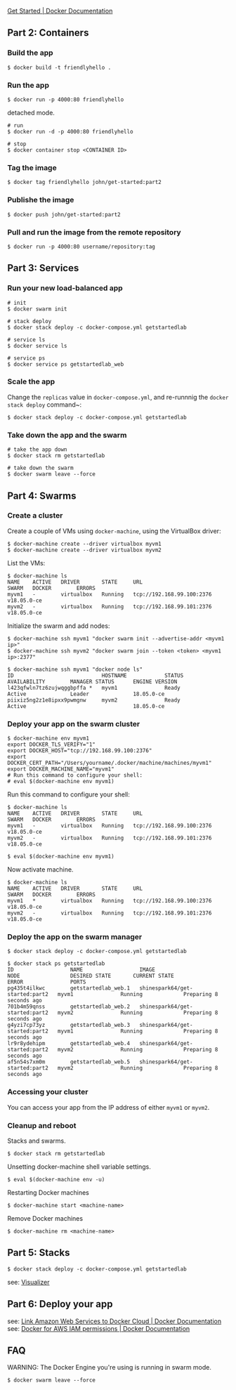 
[Get Started | Docker Documentation](https://docs.docker.com/get-started/)

## Part 2: Containers

### Build the app

```
$ docker build -t friendlyhello .
```

### Run the app

```
$ docker run -p 4000:80 friendlyhello
```

detached mode.

```
# run
$ docker run -d -p 4000:80 friendlyhello

# stop
$ docker container stop <CONTAINER ID>
```

### Tag the image

```
$ docker tag friendlyhello john/get-started:part2
```

### Publishe the image

```
$ docker push john/get-started:part2
```

### Pull and run the image from the remote repository

```
$ docker run -p 4000:80 username/repository:tag
```


## Part 3: Services

### Run your new load-balanced app

```
# init
$ docker swarm init

# stack deploy
$ docker stack deploy -c docker-compose.yml getstartedlab

# service ls
$ docker service ls

# service ps
$ docker service ps getstartedlab_web
```


### Scale the app

Change the `replicas` value in `docker-compose.yml`, and re-runnnig the `docker stack deploy` command~:

```
$ docker stack deploy -c docker-compose.yml getstartedlab
```

### Take down the app and the swarm

```
# take the app down
$ docker stack rm getstartedlab

# take down the swarm
$ docker swarm leave --force
```


## Part 4: Swarms

### Create a cluster

Create a couple of VMs using `docker-machine`, using the VirtualBox driver:

```
$ docker-machine create --driver virtualbox myvm1
$ docker-machine create --driver virtualbox myvm2
```

List the VMs:

```
$ docker-machine ls
NAME    ACTIVE   DRIVER       STATE     URL                         SWARM   DOCKER        ERRORS
myvm1   -        virtualbox   Running   tcp://192.168.99.100:2376           v18.05.0-ce
myvm2   -        virtualbox   Running   tcp://192.168.99.101:2376           v18.05.0-ce
```

Initialize the swarm and add nodes:

```
$ docker-machine ssh myvm1 "docker swarm init --advertise-addr <myvm1 ip>"
$ docker-machine ssh myvm2 "docker swarm join --token <token> <myvm1 ip>:2377"
```

```
$ docker-machine ssh myvm1 "docker node ls"
ID                            HOSTNAME            STATUS              AVAILABILITY        MANAGER STATUS      ENGINE VERSION
l423qfwln7tz6zujwqggbpffa *   myvm1               Ready               Active              Leader              18.05.0-ce
piixiz5ng2z1e8ipxx9pwmgnw     myvm2               Ready               Active                                  18.05.0-ce
```


### Deploy your app on the swarm cluster

```
$ docker-machine env myvm1
export DOCKER_TLS_VERIFY="1"
export DOCKER_HOST="tcp://192.168.99.100:2376"
export DOCKER_CERT_PATH="/Users/yourname/.docker/machine/machines/myvm1"
export DOCKER_MACHINE_NAME="myvm1"
# Run this command to configure your shell:
# eval $(docker-machine env myvm1)
```

Run this command to configure your shell:

```
$ docker-machine ls
NAME    ACTIVE   DRIVER       STATE     URL                         SWARM   DOCKER        ERRORS
myvm1   -        virtualbox   Running   tcp://192.168.99.100:2376           v18.05.0-ce
myvm2   -        virtualbox   Running   tcp://192.168.99.101:2376           v18.05.0-ce

$ eval $(docker-machine env myvm1)
```

Now activate machine.

```
$ docker-machine ls
NAME    ACTIVE   DRIVER       STATE     URL                         SWARM   DOCKER        ERRORS
myvm1   *        virtualbox   Running   tcp://192.168.99.100:2376           v18.05.0-ce
myvm2   -        virtualbox   Running   tcp://192.168.99.101:2376           v18.05.0-ce
```


### Deploy the app on the swarm manager

```
$ docker stack deploy -c docker-compose.yml getstartedlab
```

```
$ docker stack ps getstartedlab
ID                  NAME                  IMAGE                            NODE                DESIRED STATE       CURRENT STATE             ERROR               PORTS
pg435t4ilkwc        getstartedlab_web.1   shinespark64/get-started:part2   myvm1               Running             Preparing 8 seconds ago
701b4m59qnss        getstartedlab_web.2   shinespark64/get-started:part2   myvm2               Running             Preparing 8 seconds ago
g4yzi7cp73yz        getstartedlab_web.3   shinespark64/get-started:part2   myvm1               Running             Preparing 8 seconds ago
lr9r8ydehipm        getstartedlab_web.4   shinespark64/get-started:part2   myvm2               Running             Preparing 8 seconds ago
af5n54s7xm0m        getstartedlab_web.5   shinespark64/get-started:part2   myvm2               Running             Preparing 8 seconds ago
```

### Accessing your cluster

You can access your app from the IP address of either `myvm1` or `myvm2`.

### Cleanup and reboot

Stacks and swarms.

```
$ docker stack rm getstartedlab
```

Unsetting docker-machine shell variable settings.

```
$ eval $(docker-machine env -u)
```

Restarting Docker machines

```
$ docker-machine start <machine-name>
```

Remove Docker machines

```
$ docker-machine rm <machine-name>
```


## Part 5: Stacks

```
$ docker stack deploy -c docker-compose.yml getstartedlab
```

see: [Visualizer](http://localhost:8080/)

## Part 6: Deploy your app

see: [Link Amazon Web Services to Docker Cloud | Docker Documentation](https://docs.docker.com/docker-cloud/cloud-swarm/link-aws-swarm/)
see: [Docker for AWS IAM permissions | Docker Documentation](https://docs.docker.com/docker-for-aws/iam-permissions/)


## FAQ

WARNING: The Docker Engine you're using is running in swarm mode.

```
$ docker swarm leave --force
```
